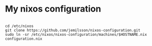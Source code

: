 # My nixos configuration

```

cd /etc/nixos
git clone https://github.com/jemilsson/nixos-configuration.git
sudo ln -sr /etc/nixos/nixos-configuration/machines/$HOSTNAME.nix  configuration.nix


```
